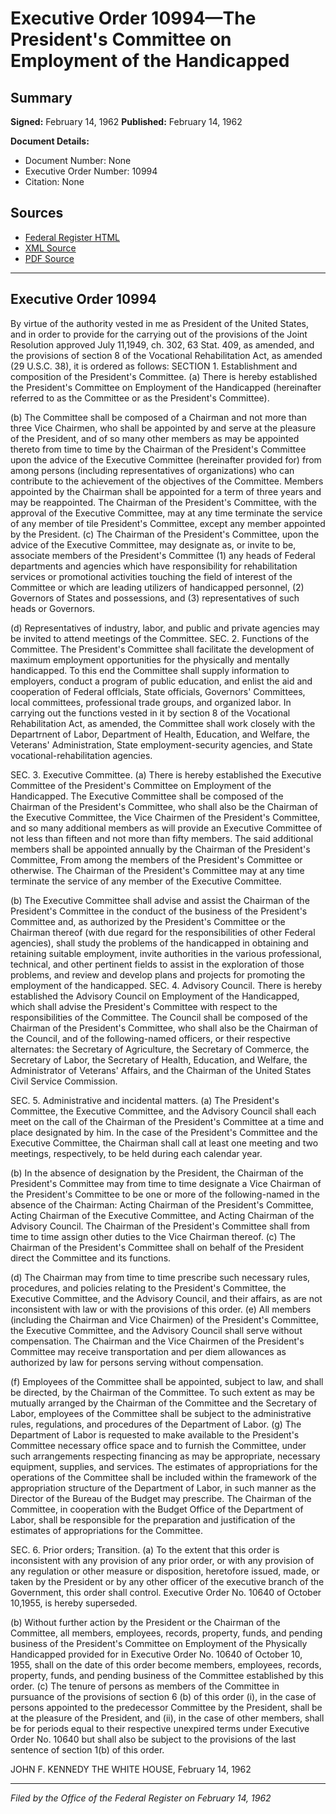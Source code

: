 # Executive Order 10994—The President's Committee on Employment of the Handicapped

## Summary

**Signed:** February 14, 1962
**Published:** February 14, 1962

**Document Details:**
- Document Number: None
- Executive Order Number: 10994
- Citation: None

## Sources
- [Federal Register HTML](https://www.presidency.ucsb.edu/documents/executive-order-10994-the-presidents-committee-employment-the-handicapped)
- [XML Source](None)
- [PDF Source](None)

---

## Executive Order 10994

By virtue of the authority vested in me as President of the United States, and in order to provide for the carrying out of the provisions of the Joint Resolution approved July 11,1949, ch. 302, 63 Stat. 409, as amended, and the provisions of section 8 of the Vocational Rehabilitation Act, as amended (29 U.S.C. 38), it is ordered as follows:
SECTION 1. Establishment and composition of the President's Committee. (a) There is hereby established the President's Committee on Employment of the Handicapped (hereinafter referred to as the Committee or as the President's Committee).

(b) The Committee shall be composed of a Chairman and not more than three Vice Chairmen, who shall be appointed by and serve at the pleasure of the President, and of so many other members as may be appointed thereto from time to time by the Chairman of the President's Committee upon the advice of the Executive Committee (hereinafter provided for) from among persons (including representatives of organizations) who can contribute to the achievement of the objectives of the Committee. Members appointed by the Chairman shall be appointed for a term of three years and may be reappointed. The Chairman of the President's Committee, with the approval of the Executive Committee, may at any time terminate the service of any member of tile President's Committee, except any member appointed by the President.
(c) The Chairman of the President's Committee, upon the advice of the Executive Committee, may designate as, or invite to be, associate members of the President's Committee (1) any heads of Federal departments and agencies which have responsibility for rehabilitation services or promotional activities touching the field of interest of the Committee or which are leading utilizers of handicapped personnel, (2) Governors of States and possessions, and (3) representatives of such heads or Governors.

(d) Representatives of industry, labor, and public and private agencies may be invited to attend meetings of the Committee.
SEC. 2. Functions of the Committee. The President's Committee shall facilitate the development of maximum employment opportunities for the physically and mentally handicapped. To this end the Committee shall supply information to employers, conduct a program of public education, and enlist the aid and cooperation of Federal offlcials, State officials, Governors' Committees, local committees, professional trade groups, and organized labor. In carrying out the functions vested in it by section 8 of the Vocational Rehabilitation Act, as amended, the Committee shall work closely with the Departrnent of Labor, Department of Health, Education, and Welfare, the Veterans' Administration, State employment-security agencies, and State vocational-rehabilitation agencies.

SEC. 3. Executive Committee. (a) There is hereby established the Executive Committee of the President's Committee on Employment of the Handicapped. The Executive Committee shall be composed of the Chairman of the President's Committee, who shall also be the Chairman of the Executive Committee, the Vice Chairmen of the President's Committee, and so many additional members as will provide an Executive Committee of not less than fifteen and not more than fifty members. The said additional members shall be appointed annually by the Chairman of the President's Committee, From among the members of the President's Committee or otherwise. The Chairman of the President's Committee may at any time terminate the service of any member of the Executive Committee.

(b) The Executive Committee shall advise and assist the Chairman of the President's Committee in the conduct of the business of the President's Committee and, as authorized by the President's Committee or the Chairman thereof (with due regard for the responsibilities of other Federal agencies), shall study the problems of the handicapped in obtaining and retaining suitable employment, invite authorities in the various professional, technical, and other pertinent fields to assist in the exploration of those problems, and review and develop plans and projects for promoting the employment of the handicapped.
SEC. 4. Advisory Council. There is hereby established the Advisory Council on Employment of the Handicapped, which shall advise the President's Committee with respect to the responsibilities of the Committee. The Council shall be composed of the Chairman of the President's Committee, who shall also be the Chairman of the Council, and of the following-named officers, or their respective alternates: the Secretary of Agriculture, the Secretary of Commerce, the Secretary of Labor, the Secretary of Health, Education, and Welfare, the Administrator of Veterans' Affairs, and the Chairman of the United States Civil Service Commission.

SEC. 5. Administrative and incidental matters. (a) The President's Committee, the Executive Committee, and the Advisory Council shall each meet on the call of the Chairman of the President's Committee at a time and place designated by him. In the case of the President's Committee and the Executive Committee, the Chairman shall call at least one meeting and two meetings, respectively, to be held during each calendar year.

(b) In the absence of designation by the President, the Chairman of the President's Committee may from time to time designate a Vice Chairman of the President's Committee to be one or more of the following-named in the absence of the Chairman: Acting Chairman of the President's Committee, Acting Chairman of the Executive Committee, and Acting Chairman of the Advisory Council. The Chairman of the President's Committee shall from time to time assign other duties to the Vice Chairman thereof.
(c) The Chairman of the President's Committee shall on behalf of the President direct the Committee and its functions.

(d) The Chairman may from time to time prescribe such necessary rules, procedures, and policies relating to the President's Committee, the Executive Committee, and the Advisory Council, and their affairs, as are not inconsistent with law or with the provisions of this order.
(e) All members (including the Chairman and Vice Chairmen) of the President's Committee, the Executive Committee, and the Advisory Council shall serve without compensation. The Chairman and the Vice Chairmen of the President's Committee may receive transportation and per diem allowances as authorized by law for persons serving without compensation.

(f) Employees of the Committee shall be appointed, subject to law, and shall be directed, by the Chairman of the Committee. To such extent as may be mutually arranged by the Chairman of the Committee and the Secretary of Labor, employees of the Committee shall be subject to the administrative rules, regulations, and procedures of the Department of Labor.
(g) The Department of Labor is requested to make available to the President's Committee necessary office space and to furnish the Committee, under such arrangements respecting financing as may be appropriate, necessary equipment, supplies, and services. The estimates of appropriations for the operations of the Committee shall be included within the framework of the appropriation structure of the Department of Labor, in such manner as the Director of the Bureau of the Budget may prescribe. The Chairman of the Committee, in cooperation with the Budget Office of the Department of Labor, shall be responsible for the preparation and justification of the estimates of appropriations for the Committee.

SEC. 6. Prior orders; Transition. (a) To the extent that this order is inconsistent with any provision of any prior order, or with any provision of any regulation or other measure or disposition, heretofore issued, made, or taken by the President or by any other officer of the executive branch of the Government, this order shall control. Executive Order No. 10640 of October 10,1955, is hereby superseded.

(b) Without further action by the President or the Chairman of the Committee, all members, employees, records, property, funds, and pending business of the President's Committee on Employment of the Physically Handicapped provided for in Executive Order No. 10640 of October 10, 1955, shall on the date of this order become members, employees, records, property, funds, and pending business of the Committee established by this order.
(c) The tenure of persons as members of the Committee in pursuance of the provisions of section 6 (b) of this order (i), in the case of persons appointed to the predecessor Committee by the President, shall be at the pleasure of the President, and (ii), in the case of other members, shall be for periods equal to their respective unexpired terms under Executive Order No. 10640 but shall also be subject to the provisions of the last sentence of section 1(b) of this order.

JOHN F. KENNEDY
THE WHITE HOUSE,
February 14, 1962

---

*Filed by the Office of the Federal Register on February 14, 1962*
